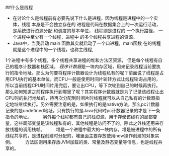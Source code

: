 ##什么是线程
 * 在讨论什么是线程前有必要先说下什么是进程，因为线程是进程中的一个实体，线程
 本身是不会独立存在的 进程是代码在数据集合上的一次运行活动，是系统进行资源分配
 和调度的基本单位， 线程则是进程的 一个执行路径， 一个进程中至少有一个线程，进程中
 的多个线程共享进程的资源。
 * Java中，当我启动 main 函数其实就启动了一个口进程，main函数
 在的线程就是这个进程中的一个线程，也称主线程, 
 
 1个进程中有多个线程，多个线程共享进程的堆和方法区资源，
 但是每个线程有自己的程序计数器和栈区域。
 *程序计数器*是一块内存区域，用来记录线程当前要执行的指令地址。那么为何要将程序计数器设计为线程私有的呢？前面说了线程是占用CPU执行的基本单位，而CPU一般是使用时间片轮转方式让线程轮询占用的，所以当前线程CPU时间片用完后，要让出CPU，等下次轮到自己的时候再执行。那么如何知道之前程序执行到哪里了呢？其实程序计数器就是为了记录该线程让出CPU时的执行地址的，待再次分配到时间片时线程就可以从自己私有的计数器指定地址继续执行。另外需要注意的是，如果执行的是native方法，那么pc计数器记录的是undefined地址，只有执行的是Java代码时pc计数器记录的才是下一条指令的地址。
         另外每个线程都有自己的栈资源，用于存储该线程的局部变量，这些局部变量是该线程私有的，其他线程是访问不了的，除此之外栈还用来存放线程的调用栈帧。
         堆是一个进程中最大的一块内存，堆是被进程中的所有线程共享的，是进程创建时分配的，堆里面主要存放使用new操作创建的对象实例。
         方法区则用来存放JVM加载的类、常量及静态变量等信息，也是线程共享的。
